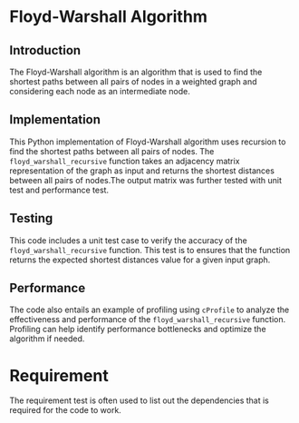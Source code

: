 # Floyd-Warshall Algorithm

## Introduction
The Floyd-Warshall algorithm is an algorithm that is used to find the shortest paths between all pairs of nodes in a weighted graph and considering each node as an intermediate node.

## Implementation
This Python implementation of Floyd-Warshall algorithm uses recursion to find the shortest paths between all pairs of nodes. The `floyd_warshall_recursive` function takes an adjacency matrix representation of the graph as input and returns the shortest distances between all pairs of nodes.The output matrix was further tested with unit test and performance test.

## Testing
This code includes a unit test case to verify the accuracy of the `floyd_warshall_recursive` function. This test is to ensures that the function returns the expected shortest distances  value for a given input graph.

## Performance
The code also entails an example of profiling using `cProfile` to analyze the effectiveness and performance of the `floyd_warshall_recursive` function. Profiling can help identify performance bottlenecks and optimize the algorithm if needed.

# Requirement 
The requirement test is often used to list out the dependencies that is required for the code to work.